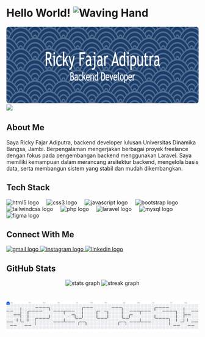<h1 align="left">Hello World! <img src="https://raw.githubusercontent.com/Tarikul-Islam-Anik/Animated-Fluent-Emojis/master/Emojis/Hand%20gestures/Waving%20Hand.png" alt="Waving Hand" width="25" height="25" /></h1>
<div align="center">
  <img height="200" src="img/github-header-image.png"  />
</div>

<div align="left">
  <img src="https://visitor-badge.laobi.icu/badge?page_id=rickyylaa.rickyylaa&"  />
</div>

<h2 align="left">About Me</h2>
<p align="left">Saya Ricky Fajar Adiputra, backend developer lulusan Universitas Dinamika Bangsa, Jambi. Berpengalaman mengerjakan berbagai proyek freelance dengan fokus pada pengembangan backend menggunakan Laravel. Saya memiliki kemampuan dalam merancang arsitektur backend, mengelola basis data, serta membangun sistem yang stabil dan mudah dikembangkan.</p>

<h2 align="left">Tech Stack</h2>
<div align="left">
  <img src="https://skillicons.dev/icons?i=html" height="40" alt="html5 logo"  />
  <img width="12" />
  <img src="https://skillicons.dev/icons?i=css" height="40" alt="css3 logo"  />
  <img width="12" />
  <img src="https://skillicons.dev/icons?i=js" height="40" alt="javascript logo"  />
  <img width="12" />
  <img src="https://skillicons.dev/icons?i=bootstrap" height="40" alt="bootstrap logo"  />
  <img width="12" />
  <img src="https://skillicons.dev/icons?i=tailwind" height="40" alt="tailwindcss logo"  />
  <img width="12" />
  <img src="https://skillicons.dev/icons?i=php" height="40" alt="php logo"  />
  <img width="12" />
  <img src="https://skillicons.dev/icons?i=laravel" height="40" alt="laravel logo"  />
  <img width="12" />
  <img src="https://skillicons.dev/icons?i=mysql" height="40" alt="mysql logo"  />
  <img width="12" />
  <img src="https://skillicons.dev/icons?i=figma" height="40" alt="figma logo"  />
</div>

<h2 align="left">Connect With Me</h2>
<div align="left">
  <a href="mailto:rickyylaa@gmail.com?subject=Greetings&body=Hallo" target="_blank">
    <img src="https://img.shields.io/static/v1?message=Gmail&logo=gmail&label=&color=D14836&logoColor=white&labelColor=&style=for-the-badge" height="25" alt="gmail logo"  />
  </a>
  <a href="https://www.instagram.com/rickyylaa" target="_blank">
    <img src="https://img.shields.io/static/v1?message=Instagram&logo=instagram&label=&color=E4405F&logoColor=white&labelColor=&style=for-the-badge" height="25" alt="instagram logo"  />
  </a>
  <a href="https://www.linkedin.com/in/rickyylaa" target="_blank">
    <img src="https://img.shields.io/static/v1?message=LinkedIn&logo=linkedin&label=&color=0077B5&logoColor=white&labelColor=&style=for-the-badge" height="25" alt="linkedin logo"  />
  </a>
</div>

<h2 align="left">GitHub Stats</h2>
<div align="center">
  <img src="https://github-readme-stats.vercel.app/api?username=rickyylaa&hide_title=false&hide_rank=false&show_icons=true&include_all_commits=true&count_private=true&disable_animations=false&theme=dracula&locale=en&hide_border=false&order=1" height="150" alt="stats graph"  />
  <img src="https://streak-stats.demolab.com?user=rickyylaa&locale=en&mode=daily&theme=dracula&hide_border=false&border_radius=5&order=3" height="150" alt="streak graph"  />
</div>

###

<br clear="both">

<picture>
  <source media="(prefers-color-scheme: dark)" srcset="https://raw.githubusercontent.com/rickyylaa/rickyylaa/output/pacman-contribution-graph-dark.svg">
  <source media="(prefers-color-scheme: light)" srcset="https://raw.githubusercontent.com/rickyylaa/rickyylaa/output/pacman-contribution-graph.svg">
  <img alt="pacman contribution graph" src="https://raw.githubusercontent.com/rickyylaa/rickyylaa/output/pacman-contribution-graph.svg">
</picture>

###

<!-- <img src="https://raw.githubusercontent.com/rickyylaa/rickyylaa/output/snake.svg" alt="Snake animation" /> -->
